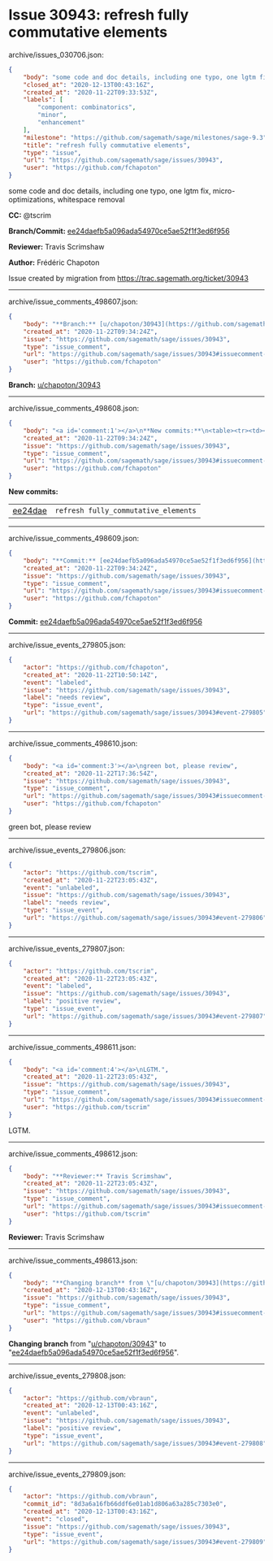 # Issue 30943: refresh fully commutative elements

archive/issues_030706.json:
```json
{
    "body": "some code and doc details, including one typo, one lgtm fix, micro-optimizations, whitespace removal\n\n**CC:**  @tscrim\n\n**Branch/Commit:** [ee24daefb5a096ada54970ce5ae52f1f3ed6f956](https://github.com/sagemath/sagetrac-mirror/commit/ee24daefb5a096ada54970ce5ae52f1f3ed6f956)\n\n**Reviewer:** Travis Scrimshaw\n\n**Author:** Fr\u00e9d\u00e9ric Chapoton\n\nIssue created by migration from https://trac.sagemath.org/ticket/30943\n\n",
    "closed_at": "2020-12-13T00:43:16Z",
    "created_at": "2020-11-22T09:33:53Z",
    "labels": [
        "component: combinatorics",
        "minor",
        "enhancement"
    ],
    "milestone": "https://github.com/sagemath/sage/milestones/sage-9.3",
    "title": "refresh fully commutative elements",
    "type": "issue",
    "url": "https://github.com/sagemath/sage/issues/30943",
    "user": "https://github.com/fchapoton"
}
```
some code and doc details, including one typo, one lgtm fix, micro-optimizations, whitespace removal

**CC:**  @tscrim

**Branch/Commit:** [ee24daefb5a096ada54970ce5ae52f1f3ed6f956](https://github.com/sagemath/sagetrac-mirror/commit/ee24daefb5a096ada54970ce5ae52f1f3ed6f956)

**Reviewer:** Travis Scrimshaw

**Author:** Frédéric Chapoton

Issue created by migration from https://trac.sagemath.org/ticket/30943





---

archive/issue_comments_498607.json:
```json
{
    "body": "**Branch:** [u/chapoton/30943](https://github.com/sagemath/sagetrac-mirror/tree/u/chapoton/30943)",
    "created_at": "2020-11-22T09:34:24Z",
    "issue": "https://github.com/sagemath/sage/issues/30943",
    "type": "issue_comment",
    "url": "https://github.com/sagemath/sage/issues/30943#issuecomment-498607",
    "user": "https://github.com/fchapoton"
}
```

**Branch:** [u/chapoton/30943](https://github.com/sagemath/sagetrac-mirror/tree/u/chapoton/30943)



---

archive/issue_comments_498608.json:
```json
{
    "body": "<a id='comment:1'></a>\n**New commits:**\n<table><tr><td><a href=\"https://github.com/sagemath/sagetrac-mirror/commit/ee24daefb5a096ada54970ce5ae52f1f3ed6f956\">ee24dae</a></td><td><code>refresh fully_commutative_elements</code></td></tr></table>\n",
    "created_at": "2020-11-22T09:34:24Z",
    "issue": "https://github.com/sagemath/sage/issues/30943",
    "type": "issue_comment",
    "url": "https://github.com/sagemath/sage/issues/30943#issuecomment-498608",
    "user": "https://github.com/fchapoton"
}
```

<a id='comment:1'></a>
**New commits:**
<table><tr><td><a href="https://github.com/sagemath/sagetrac-mirror/commit/ee24daefb5a096ada54970ce5ae52f1f3ed6f956">ee24dae</a></td><td><code>refresh fully_commutative_elements</code></td></tr></table>




---

archive/issue_comments_498609.json:
```json
{
    "body": "**Commit:** [ee24daefb5a096ada54970ce5ae52f1f3ed6f956](https://github.com/sagemath/sagetrac-mirror/commit/ee24daefb5a096ada54970ce5ae52f1f3ed6f956)",
    "created_at": "2020-11-22T09:34:24Z",
    "issue": "https://github.com/sagemath/sage/issues/30943",
    "type": "issue_comment",
    "url": "https://github.com/sagemath/sage/issues/30943#issuecomment-498609",
    "user": "https://github.com/fchapoton"
}
```

**Commit:** [ee24daefb5a096ada54970ce5ae52f1f3ed6f956](https://github.com/sagemath/sagetrac-mirror/commit/ee24daefb5a096ada54970ce5ae52f1f3ed6f956)



---

archive/issue_events_279805.json:
```json
{
    "actor": "https://github.com/fchapoton",
    "created_at": "2020-11-22T10:50:14Z",
    "event": "labeled",
    "issue": "https://github.com/sagemath/sage/issues/30943",
    "label": "needs review",
    "type": "issue_event",
    "url": "https://github.com/sagemath/sage/issues/30943#event-279805"
}
```



---

archive/issue_comments_498610.json:
```json
{
    "body": "<a id='comment:3'></a>\ngreen bot, please review",
    "created_at": "2020-11-22T17:36:54Z",
    "issue": "https://github.com/sagemath/sage/issues/30943",
    "type": "issue_comment",
    "url": "https://github.com/sagemath/sage/issues/30943#issuecomment-498610",
    "user": "https://github.com/fchapoton"
}
```

<a id='comment:3'></a>
green bot, please review



---

archive/issue_events_279806.json:
```json
{
    "actor": "https://github.com/tscrim",
    "created_at": "2020-11-22T23:05:43Z",
    "event": "unlabeled",
    "issue": "https://github.com/sagemath/sage/issues/30943",
    "label": "needs review",
    "type": "issue_event",
    "url": "https://github.com/sagemath/sage/issues/30943#event-279806"
}
```



---

archive/issue_events_279807.json:
```json
{
    "actor": "https://github.com/tscrim",
    "created_at": "2020-11-22T23:05:43Z",
    "event": "labeled",
    "issue": "https://github.com/sagemath/sage/issues/30943",
    "label": "positive review",
    "type": "issue_event",
    "url": "https://github.com/sagemath/sage/issues/30943#event-279807"
}
```



---

archive/issue_comments_498611.json:
```json
{
    "body": "<a id='comment:4'></a>\nLGTM.",
    "created_at": "2020-11-22T23:05:43Z",
    "issue": "https://github.com/sagemath/sage/issues/30943",
    "type": "issue_comment",
    "url": "https://github.com/sagemath/sage/issues/30943#issuecomment-498611",
    "user": "https://github.com/tscrim"
}
```

<a id='comment:4'></a>
LGTM.



---

archive/issue_comments_498612.json:
```json
{
    "body": "**Reviewer:** Travis Scrimshaw",
    "created_at": "2020-11-22T23:05:43Z",
    "issue": "https://github.com/sagemath/sage/issues/30943",
    "type": "issue_comment",
    "url": "https://github.com/sagemath/sage/issues/30943#issuecomment-498612",
    "user": "https://github.com/tscrim"
}
```

**Reviewer:** Travis Scrimshaw



---

archive/issue_comments_498613.json:
```json
{
    "body": "**Changing branch** from \"[u/chapoton/30943](https://github.com/sagemath/sagetrac-mirror/tree/u/chapoton/30943)\" to \"[ee24daefb5a096ada54970ce5ae52f1f3ed6f956](https://github.com/sagemath/sagetrac-mirror/commit/ee24daefb5a096ada54970ce5ae52f1f3ed6f956)\".",
    "created_at": "2020-12-13T00:43:16Z",
    "issue": "https://github.com/sagemath/sage/issues/30943",
    "type": "issue_comment",
    "url": "https://github.com/sagemath/sage/issues/30943#issuecomment-498613",
    "user": "https://github.com/vbraun"
}
```

**Changing branch** from "[u/chapoton/30943](https://github.com/sagemath/sagetrac-mirror/tree/u/chapoton/30943)" to "[ee24daefb5a096ada54970ce5ae52f1f3ed6f956](https://github.com/sagemath/sagetrac-mirror/commit/ee24daefb5a096ada54970ce5ae52f1f3ed6f956)".



---

archive/issue_events_279808.json:
```json
{
    "actor": "https://github.com/vbraun",
    "created_at": "2020-12-13T00:43:16Z",
    "event": "unlabeled",
    "issue": "https://github.com/sagemath/sage/issues/30943",
    "label": "positive review",
    "type": "issue_event",
    "url": "https://github.com/sagemath/sage/issues/30943#event-279808"
}
```



---

archive/issue_events_279809.json:
```json
{
    "actor": "https://github.com/vbraun",
    "commit_id": "8d3a6a16fb66ddf6e01ab1d806a63a285c7303e0",
    "created_at": "2020-12-13T00:43:16Z",
    "event": "closed",
    "issue": "https://github.com/sagemath/sage/issues/30943",
    "type": "issue_event",
    "url": "https://github.com/sagemath/sage/issues/30943#event-279809"
}
```
